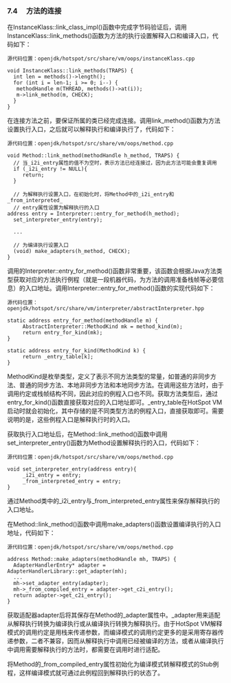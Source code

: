 ### 7.4 　方法的连接

在InstanceKlass::link_class_impl()函数中完成字节码验证后，调用InstanceKlass::link_methods()函数为方法的执行设置解释入口和编译入口，代码如下：

```
源代码位置：openjdk/hotspot/src/share/vm/oops/instanceKlass.cpp

void InstanceKlass::link_methods(TRAPS) {
  int len = methods()->length();
  for (int i = len-1; i >= 0; i--) {
   methodHandle m(THREAD, methods()->at(i));
   m->link_method(m, CHECK);
  }
}
```

在连接方法之前，要保证所属的类已经完成连接。调用link_method()函数为方法设置执行入口，之后就可以解释执行和编译执行了，代码如下：

```
源代码位置：openjdk/hotspot/src/share/vm/oops/method.cpp

void Method::link_method(methodHandle h_method, TRAPS) {
  // 当_i2i_entry属性的值不为空时，表示方法已经连接过，因为此方法可能会重复调用
  if (_i2i_entry != NULL){
     return;
  }

  // 为解释执行设置入口，在初始化时，将Method中的_i2i_entry和_from_interpreted_
  // entry属性设置为解释执行的入口
address entry = Interpreter::entry_for_method(h_method);
  set_interpreter_entry(entry);

  ...

  // 为编译执行设置入口
  (void) make_adapters(h_method, CHECK);
}
```

调用的Interpreter::entry_for_method()函数非常重要，该函数会根据Java方法类型获取对应的方法执行例程（就是一段机器代码，为方法的调用准备栈帧等必要信息）的入口地址。调用Interpreter::entry_for_method()函数的实现代码如下：

```
源代码位置：openjdk/hotspot/src/share/vm/interpreter/abstractInterpreter.hpp

static address entry_for_method(methodHandle m) {
     AbstractInterpreter::MethodKind mk = method_kind(m);
     return entry_for_kind(mk);
}

static address entry_for_kind(MethodKind k) {
     return _entry_table[k];
}
```

MethodKind是枚举类型，定义了表示不同方法类型的常量，如普通的非同步方法、普通的同步方法、本地非同步方法和本地同步方法。在调用这些方法时，由于调用约定或栈帧结构不同，因此对应的例程入口也不同。获取方法类型后，通过entry_for_kind()函数直接获取对应的入口地址即可。_entry_table在HotSpot VM启动时就会初始化，其中存储的是不同类型方法的例程入口，直接获取即可。需要说明的是，这些例程入口是解释执行时的入口。

获取执行入口地址后，在Method::link_method()函数中调用set_interpreter_entry()函数为Method设置解释执行的入口，代码如下：

```
源代码位置：openjdk/hotspot/src/share/vm/oops/method.cpp

void set_interpreter_entry(address entry){
     _i2i_entry = entry;
     _from_interpreted_entry = entry;
}
```

通过Method类中的_i2i_entry与_from_interpreted_entry属性来保存解释执行的入口地址。

在Method::link_method()函数中调用make_adapters()函数设置编译执行的入口地址，代码如下：

```
源代码位置：openjdk/hotspot/src/share/vm/oops/method.cpp

address Method::make_adapters(methodHandle mh, TRAPS) {
  AdapterHandlerEntry* adapter = AdapterHandlerLibrary::get_adapter(mh);
  ...
  mh->set_adapter_entry(adapter);
  mh->_from_compiled_entry = adapter->get_c2i_entry();
  return adapter->get_c2i_entry();
}
```

获取适配器adapter后将其保存在Method的_adapter属性中。_adapter用来适配从解释执行转换为编译执行或从编译执行转换为解释执行。由于HotSpot VM解释模式的调用约定是用栈来传递参数，而编译模式的调用约定更多的是采用寄存器传递参数，二者不兼容，因而从解释执行中调用已经被编译的方法，或者从编译执行中调用需要解释执行的方法时，都需要在调用时进行适配。

将Method的_from_compiled_entry属性初始化为编译模式转解释模式的Stub例程，这样编译模式就可通过此例程回到解释执行的状态了。
